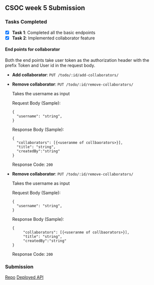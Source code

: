 ## CSOC week 5 Submission

### Tasks Completed

- [x] **Task 1**: Completed all the basic endpoints
- [x] **Task 2**: Implemented collaborator feature

#### End points for collaborator
Both the end points take user token as the authorization header with the prefix Token and User id in the request body.

-  **Add collaborator**: `PUT /todo/:id/add-collaborators/` 
-  **Remove collaborator**: `PUT /todo/:id/remove-collaborators/` 

	Takes the username as input
  
	Request Body (Sample):
	```
	{
	  "username": "string",
	}
	```
	Response Body (Sample):
	```
	{
	  "collaborators": [{<useranme of collbaorators>}],
	  "title": "string",
	  "createdBy":"string"
	}
	```
	Response Code: `200`


-  **Remove collaborator**: `PUT /todo/:id/remove-collaborators/` 

	Takes the username as input
  
	Request Body (Sample):
	```
	{
	  "username": "string",
	}
	```
	Response Body (Sample):
	```
	{
       	 "collaborators": [{<useranme of collbaorators>}],
    	 "title": "string",
    	 "createdBy":"string"
	}
	```
	Response Code: `200`

### Submission

[Repo](https://github.com/MohitSharma-21/CSOC-2021-task-5-Express-Apis/tree/mohit)
[Deployed API ](https://mohitsharma-21.github.io/tic-tac-toe/)
